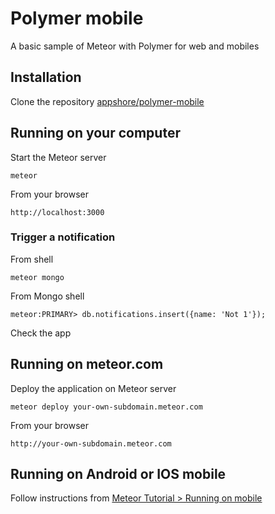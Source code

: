 # Polymer mobile

A basic sample of Meteor with Polymer for web and mobiles

## Installation

Clone the repository [appshore/polymer-mobile](http://github.com/appshore/polymer-mobile)


## Running on your computer

Start the Meteor server
```
meteor
```

From your browser
```
http://localhost:3000
```

### Trigger a notification
From shell
```
meteor mongo
```
From Mongo shell
```
meteor:PRIMARY> db.notifications.insert({name: 'Not 1'});
```
Check the app

## Running on meteor.com

Deploy the application on Meteor server
```
meteor deploy your-own-subdomain.meteor.com
```

From your browser
```
http://your-own-subdomain.meteor.com
```

## Running on Android or IOS mobile

Follow instructions from [Meteor Tutorial > Running on mobile](https://www.meteor.com/try/7)


